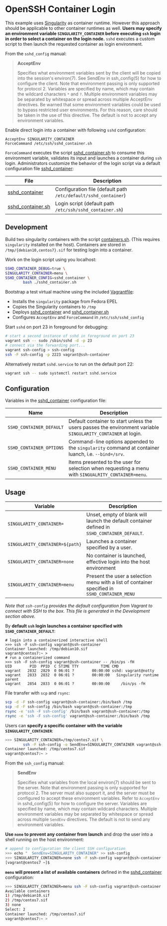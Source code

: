 # OpenSSH Container Login

This example uses [Singularity][03] as container runtime. However this approach
should be applicable to other container runtimes as well. **Users may specify
an environment variable `SINGULARITY_CONTAINER` before executing `ssh` login in
order to select a container on the login node.** `sshd` executes a custom
script to then launch the requested container as login environment.

From the `sshd_config` manual:

> **AcceptEnv**
>
> Specifies what environment variables sent by the client will be copied into
> the session's environ(7). See SendEnv in ssh_config(5) for how to configure
> the client. Note that environment passing is only supported for protocol 2.
> Variables are specified by name, which may contain the wildcard characters
> `*` and `?`. Multiple environment variables may be separated by whitespace or
> spread across multiple AcceptEnv directives. Be warned that some environment
> variables could be used to bypass restricted user environments. For this
> reason, care should be taken in the use of this directive. The default is not
> to accept any environment variables.

Enable direct login into a container with following `sshd` configuration:

```
AcceptEnv SINGULARITY_CONTAINER
ForceCommand /etc/ssh/sshd_container.sh
```

`ForceCommand` executes the script [sshd_container.sh][02] to consume this
environment variable, validates its input and launches a container during `ssh`
login. Administrators customize the behavior of the login script via a
default configuration file [sshd_container][01]:

File                          | Description
------------------------------|-----------------------------------
[sshd_container][01]          | Configuration file (default path `/etc/default/sshd_container`)
[sshd_container.sh][02]       | Login script (default path `/etc/ssh/sshd_container.sh`) 

## Development

Build two singularity containers with the script [containers.sh](containers.sh).
(This requires `singularity` installed on the host). Containers are stored in
`/tmp/{debian10,centos7}.sif` for testing login into a container.

Work on the login script using you localhost:

```bash
SSHD_CONTAINER_DEBUG=true \
SINGULARITY_CONTAINER=menu \
SSHD_CONTAINER_CONFIG=sshd_container \
        bash ./sshd_container.sh
```

Bootstrap a test virtual machine using the included [Vagrantfile](Vagrantfile):

* Installs the `singularity` package from Fedora EPEL
* Copies the Singularity containers to `/tmp`
* Deploys [sshd_container][01] and [sshd_container.sh][02]
* Configures `AcceptEnv` and `ForceCommand` in `/etc/ssh/sshd_config`

Start `sshd` on port 23 in foreground for debugging:

```bash
# start a second instance of sshd in foreground on port 23
vagrant ssh -- sudo /sbin/sshd -d -p 23
# connect via the forwarding port...
vagrant ssh-config > ssh-config
ssh -F ssh-config -p 2223 vagrant@ssh-container
```

Alternatively restart `sshd.service` to run on the default port 22:

```bash
vagrant ssh -- sudo systemctl restart sshd.service
```

## Configuration

Variables in the [sshd_container][01] configuration file:

Name                        | Description
----------------------------|-------------------------------------
`SSHD_CONTAINER_DEFAULT`    | Default container to start unless the users passes the environment variable `SINGULARITY_CONTAINER` at login.
`SSHD_CONTAINER_OPTIONS`    | Command-line options appended to the `singularity` command at container luanch, i.e. `--bind=/srv`.
`SSHD_CONTAINER_MENU`       | Items presented to the user for selection when requesting a menu with `SINGUALRITY_CONTAINER=menu`.


## Usage

Variable                        | Description
--------------------------------|---------------------------------------
`SINGULARITY_CONTAINER=`        | Unset, empty of blank will launch the default container defined in `SSHD_CONTAINER_DEFAULT`.
`SINGULARITY_CONTAINER=${path}` | Launches a container specified by a user.
`SINGULARITY_CONTAINER=none`    | No container is launched, effective login into the host environment
`SINGULARITY_CONTAINER=menu`    | Present the user a selection menu with a list of container specified in `SSHD_CONTAINER_MENU`

_Note that `ssh-config` provides the default configuration from
Vagrant to connect with SSH to the box. This file is generated
in the Development section above._


By **default `ssh` login launches a container specified with
`SSHD_CONTAINER_DEFAULT`**:

```
# login into a containerized interactive shell
>>> ssh -F ssh-config vagrant@ssh-container   
Container launched: /tmp/debian10.sif
vagrant@centos7:~ >
# run a containerized command
>>> ssh -F ssh-config vagrant@ssh-container -- /bin/ps -fH
UID        PID  PPID  C STIME TTY          TIME CMD
vagrant   2832  2829  0 06:01 ?        00:00:00 sshd: vagrant@notty
vagrant   2833  2832  0 06:01 ?        00:00:00   Singularity runtime parent
vagrant   2854  2833  0 06:01 ?        00:00:00     /bin/ps -fH
```

File transfer with `scp` and `rsync`:

```bash
scp -d -F ssh-config vagrant@ssh-container:/bin/bash /tmp
scp -d -F ssh-config /bin/bash vagrant@ssh-container:/tmp
rsync -e 'ssh -F ssh-config' /bin/bash vagrant@ssh-container:/tmp
rsync -e 'ssh -F ssh-config' vagrant@ssh-container:/bin/bash /tmp
```

Users can **specify a specific container with the variable `SINGULARITY_CONTAINER`**:

```bash
>>> SINGULARITY_CONTAINER=/tmp/centos7.sif \
        ssh -F ssh-config -o SendEnv=SINGULARITY_CONTAINER vagrant@ssh-container 
Container launched: /tmp/centos7.sif
vagrant@centos7:~ > 
```

From the `ssh_config` manual:

> **SendEnv**
>
> Specifies what variables from the local environ(7) should be sent to the
> server. Note that environment passing is only supported for protocol 2. The
> server must also support it, and the server must be configured to accept
> these environment variables. Refer to `AcceptEnv` in sshd_config(5) for how
> to configure the server. Variables are specified by name, which may contain
> wildcard characters. Multiple environment variables may be separated by
> whitespace or spread across multiple `SendEnv` directives. The default is not
> to send any environment variables.

**Use `none` to prevent any container from launch** and drop the user into a
shell running on the host environment:

```bash
# append to configuration the client SSH configuration
>>> echo "  SendEnv=SINGULARITY_CONTAINER" >> ssh-config
>>> SINGULARITY_CONTAINER=none ssh -F ssh-config vagrant@ssh-container
[vagrant@centos7 ~]$
```

**`menu` will present a list of available containers** defined in the
[sshd_container][01] configuration:

```bash
>>> SINGULARITY_CONTAINER=menu ssh -F ssh-config vagrant@ssh-container
Available containers
1) /tmp/debian10.sif
2) /tmp/centos7.sif
3) none
Select: 2
Container launched: /tmp/centos7.sif
vagrant@centos7:~ >
```

[01]: sshd_container
[02]: sshd_container.sh
[03]: https://sylabs.io/singularity/
